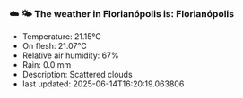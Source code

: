 ### ☁️ 🌤️  The weather in Florianópolis is: Florianópolis

- Temperature: 21.15°C
- On flesh: 21.07°C
- Relative air humidity: 67%
- Rain: 0.0 mm
- Description: Scattered clouds
- last updated: 2025-06-14T16:20:19.063806
